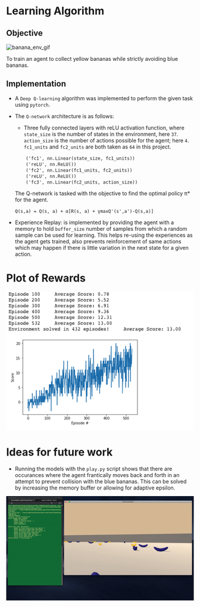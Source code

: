 # Learning Algorithm

## Objective
![banana_env_gif](https://github.com/AmreshVenugopal/DRLND_Navigation_Project/blob/master/banana.gif?raw=true?raw=true "Banana environment")

To train an agent to collect yellow bananas while strictly avoiding blue bananas.

## Implementation
- A `Deep Q-learning` algorithm was implemented to perform the given task using `pytorch`.
- The `Q-network` architecture is as follows:
    - Three fully connected layers with reLU activation function, where `state_size` is the number of states
    in the environment, here `37`. `action_size` is the number of actions possible for the agent; here `4`.
    `fc1_units` and `fc2_units` are both taken as `64` in this project.
    ```
        ('fc1', nn.Linear(state_size, fc1_units))
        ('reLU', nn.ReLU())
        ('fc2', nn.Linear(fc1_units, fc2_units))
        ('reLU', nn.ReLU())
        ('fc3', nn.Linear(fc2_units, action_size))
    ```

    The Q-network is tasked with the objective to find the optimal policy π* for the agent.
    ```
    Q(s,a) = Q(s, a) + α[R(s, a) + γmaxQ'(s',a')-Q(s,a)]
    ```
- Experience Replay: is implemented by providing the agent with a memory
    to hold `buffer_size` number of samples from which a random sample can be used for learning.
    This helps re-using the experiences as the agent gets trained, also prevents reinforcement of same actions
    which may happen if there is little variation in the next state for a given action.

# Plot of Rewards
![banana_agent_rewards](https://github.com/AmreshVenugopal/DRLND_Navigation_Project/blob/master/DRLND_agent_scores.png?raw=true?raw=true "Agent scores")


# Ideas for future work
- Running the models with the `play.py` script shows that there are occurances where the agent
frantically moves back and forth in an attempt to prevent collision with the blue bananas.
This can be solved by increasing the memory buffer or allowing for adaptive epsilon.

![banana_agent_rewards](https://github.com/AmreshVenugopal/DRLND_Navigation_Project/blob/master/banana_agent_fails.gif?raw=true?raw=true "Agent scores")

